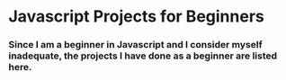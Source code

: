 # Javascript Projects for Beginners
### Since I am a beginner in Javascript and I consider myself inadequate, the projects I have done as a beginner are listed here.
